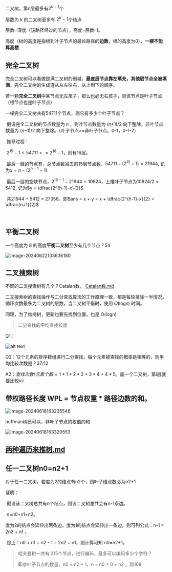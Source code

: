 二叉树，第n层最多有$2^{n-1}$个

层数为 k 的二叉树至多有 $2^k-1$个结点

层数=深度（该路径经过的节点），高度=层数-1。

​	高度（树的高度是指根到叶子节点的最长路径的**边数**，根的高度为0），**一楼不能算高楼**



## 完全二叉树

完全二叉树可以看做是满二叉树的删减，**最底层节点靠左填充，其他层节点全被填满**。完全二叉树的生成遵从从左往右，从上到下的顺序。

​	若一颗**完全二叉树**中某节点无左孩子，那么也必无右孩子，则该节点是叶子节点（根节点也是叶子节点）



一棵完全二叉树共有54711个节点，则它有多少个叶子节点？

​	假设完全二叉树的节点数量为 𝑛 ，则叶节点数量为 (𝑛+1)/2  向下整除，非叶节点数量为 (𝑛−1)/2 向下整除。（叶子节点>=非叶子节点。0-1，0-1-2）

​	推导过程：

​	$2^{15}-1 < 54711 <= 2^{16}-1$，则有16层。

​	最后一层的节点有，总节点数减去前15层节点数，$54711-(2^{15}-1)=21944$, 记为$x=n-(2^{h-1}-1)$

​	最后一层的空缺节点，$2^{16-1}-21944=10824$，上推叶子节点为$10824 / 2 = 5412$, 记为$y = \dfrac{2^{h-1}-x}{2}$

​	共21944 + 5412 = 27356。即$ans = x + y = x + \dfrac{2^{h-1}-x}{2} = \dfrac{n+1}{2}$

​	

## 平衡二叉树

一个高度为 8 的高度**平衡二叉树**至少有几个节点？54

![image-20240622103636180](https://cdn.jsdelivr.net/gh/sword4869/pic1@main/images/202406221036236.png)

## 二叉搜索树

不同的二叉搜索树有几个？Catalan数，  [Catalan数.md](..\动态规划\Catalan数.md) 



二叉搜索树的查找操作与二分查找算法的工作原理一致，都是每轮排除一半情况。循环次数最多为二叉树的层数，当二叉树平衡时，使用 𝑂(log⁡𝑛) 时间。

同理，为了维持树，更新也要先找到位置，也是 O(logn)



>  二分查找的平均查找长度

Q1：

![alt text](https://cdn.jsdelivr.net/gh/sword4869/pic1@main/images/202408231649507.png)

Q2：12个元素的排序数组进行二分查找，每个元素被查找的概率是相等的，则平均比较次数是？37/12

A2：$查找次数/元素个数=1*1+2*2+3*4+4*5$。画一个二叉树，第i层就要比较ici



## 带权路径长度  WPL = 节点权重 * 路径边数的和。

![image-20240618163235546](https://cdn.jsdelivr.net/gh/sword4869/pic1@main/images/202406181632608.png)

huffman树还可以，非叶子节点的权值的和

![image-20240618163320553](https://cdn.jsdelivr.net/gh/sword4869/pic1@main/images/202406181633582.png)





## [两种遍历来推树.md](遍历\两种遍历来推树.md) 



## 任一二叉树n0=n2+1

对于任一二叉树，若度为2的结点有n2个，则叶子结点数必为n2+1

证明：	

​	假设该二叉树总共有n个结点，则该二叉树总共会有n-1条边。

​	n=n0+n1+n2。

​	度为2的结点会延伸出两条边，度为1的结点会延伸出一条边。则可列公式：n-1 = 2n2 + n1 ，

​	综上：n0 + n1 + n2  - 1 = 2n2 + n1，则计算可知 n0=n2+1。



> 哈夫曼树一共有 215个节点，进行编码，最多可以编码多少个字符？
>
> 即求叶子节点的数量，n0 = n2 + 1，n = n0 + 0 + n2 ，则108 


